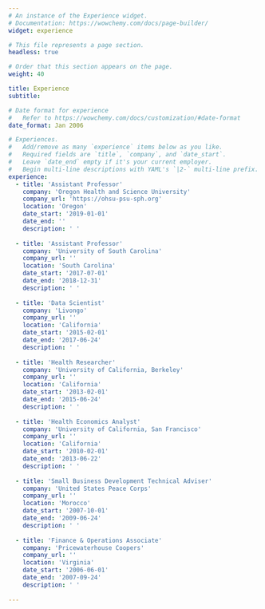 ```yaml
---
# An instance of the Experience widget.
# Documentation: https://wowchemy.com/docs/page-builder/
widget: experience

# This file represents a page section.
headless: true

# Order that this section appears on the page.
weight: 40

title: Experience
subtitle:

# Date format for experience
#   Refer to https://wowchemy.com/docs/customization/#date-format
date_format: Jan 2006

# Experiences.
#   Add/remove as many `experience` items below as you like.
#   Required fields are `title`, `company`, and `date_start`.
#   Leave `date_end` empty if it's your current employer.
#   Begin multi-line descriptions with YAML's `|2-` multi-line prefix.
experience:
  - title: 'Assistant Professor'
    company: 'Oregon Health and Science University'
    company_url: 'https://ohsu-psu-sph.org'
    location: 'Oregon'
    date_start: '2019-01-01'
    date_end: ''
    description: ' '
        
  - title: 'Assistant Professor'
    company: 'University of South Carolina'
    company_url: ''
    location: 'South Carolina'
    date_start: '2017-07-01'
    date_end: '2018-12-31'
    description: ' ' 
            
  - title: 'Data Scientist'
    company: 'Livongo'
    company_url: ''
    location: 'California'
    date_start: '2015-02-01'
    date_end: '2017-06-24'
    description: ' '
             
  - title: 'Health Researcher'
    company: 'University of California, Berkeley'
    company_url: ''
    location: 'California'
    date_start: '2013-02-01'
    date_end: '2015-06-24'
    description: ' '
 
  - title: 'Health Economics Analyst'
    company: 'University of California, San Francisco'
    company_url: ''
    location: 'California'
    date_start: '2010-02-01'
    date_end: '2013-06-22'
    description: ' '
 
  - title: 'Small Business Development Technical Adviser'
    company: 'United States Peace Corps'
    company_url: ''
    location: 'Morocco'
    date_start: '2007-10-01'
    date_end: '2009-06-24'
    description: ' '
    
  - title: 'Finance & Operations Associate'
    company: 'Pricewaterhouse Coopers'
    company_url: ''
    location: 'Virginia'
    date_start: '2006-06-01'
    date_end: '2007-09-24'
    description: ' '
    
---
```

